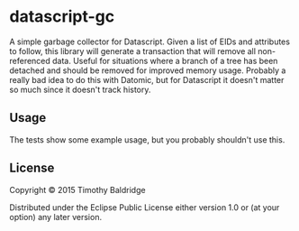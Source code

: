 # datascript-gc

A simple garbage collector for Datascript. Given a list of EIDs and attributes to follow, this
library will generate a transaction that will remove all non-referenced data. Useful for situations
where a branch of a tree has been detached and should be removed for improved memory usage. Probably
a really bad idea to do this with Datomic, but for Datascript it doesn't matter so much since it
doesn't track history.

## Usage

The tests show some example usage, but you probably shouldn't use this.

## License

Copyright © 2015 Timothy Baldridge

Distributed under the Eclipse Public License either version 1.0 or (at
your option) any later version.
